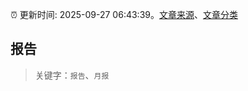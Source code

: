 :alarm_clock: 更新时间: 2025-09-27 06:43:39。[文章来源](/README.md)、[文章分类](/TAGS.md)

## 报告


> 关键字：`报告`、`月报`



